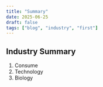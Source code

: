 ```yaml
---
title: "Summary"
date: 2025-06-25
draft: false
tags: ["blog", "industry", "first"]
---
```


## Industry Summary
 1. Consume
 2. Technology
 3. Biology